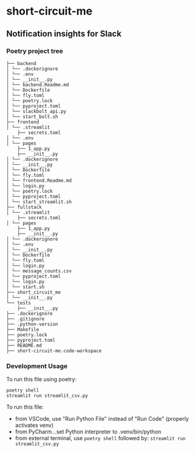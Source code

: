 # short-circuit-me

## Notification insights for Slack

### Poetry project tree

```text
├── backend
│ └── .dockerignore
│ └── .env
│ └── __init__.py
│ └── backend.Readme.md
│ └── Dockerfile
│ └── fly.toml
│ └── poetry.lock
│ └── pyproject.toml
│ └── slackbolt_api.py
│ └── start_bolt.sh
├── frontend
│ └── .streamlit
    ├── secrets.toml
│ └── .env
│ └── pages
    ├── 1_app.py
    ├── __init__.py
│ └── .dockerignore
│ └── __init__.py
│ └── Dockerfile
│ └── fly.toml
│ └── frontend.Readme.md
│ └── login.py
│ └── poetry.lock
│ └── pyproject.toml
│ └── start_streamlit.sh
├── fullstack
│ └── .streamlit
    ├── secrets.toml
│ └── pages
    ├── 1_app.py
    ├── __init__.py
│ └── .dockerignore
│ └── .env
│ └── __init__.py
│ └── Dockerfile
│ └── fly.toml
│ └── login.py
│ └── message_counts.csv
│ └── pyproject.toml
│ └── login.py
│ └── start.sh
├── short_circuit_me
│ └── __init__.py
└── tests
    ├── __init__.py
├── .dockerignore
├── .gitignore
├── .python-version
├── Makefile
├── poetry.lock
├── pyproject.toml
├── README.md
├── short-circuit-me.code-workspace
```

### Development Usage

To run this file using poetry:

```text
poetry shell
streamlit run streamlit_csv.py
```

To run this file:

- from VSCode, use "Run Python File" instead of "Run Code" (properly activates venv)
- from PyCharm...set Python interpreter to .venv/bin/python
- from external terminal, use `poetry shell` followed by:
    `streamlit run streamlit_csv.py`
